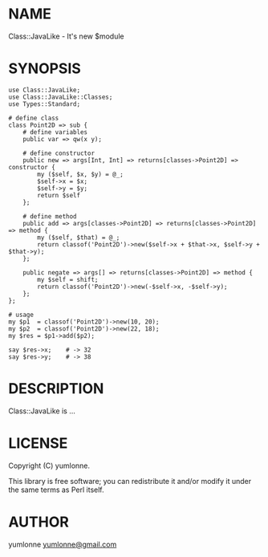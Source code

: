 # NAME

Class::JavaLike - It's new $module

# SYNOPSIS

    use Class::JavaLike;
    use Class::JavaLike::Classes;
    use Types::Standard;

    # define class
    class Point2D => sub {
        # define variables
        public var => qw(x y);

        # define constructor
        public new => args[Int, Int] => returns[classes->Point2D] => constructor {
            my ($self, $x, $y) = @_;
            $self->x = $x;
            $self->y = $y;
            return $self
        };

        # define method
        public add => args[classes->Point2D] => returns[classes->Point2D] => method {
            my ($self, $that) = @_;
            return classof('Point2D')->new($self->x + $that->x, $self->y + $that->y);
        };

        public negate => args[] => returns[classes->Point2D] => method {
            my $self = shift;
            return classof('Point2D')->new(-$self->x, -$self->y);
        };
    };

    # usage
    my $p1  = classof('Point2D')->new(10, 20);
    my $p2  = classof('Point2D')->new(22, 18);
    my $res = $p1->add($p2);

    say $res->x;    # -> 32
    say $res->y;    # -> 38

# DESCRIPTION

Class::JavaLike is ...

# LICENSE

Copyright (C) yumlonne.

This library is free software; you can redistribute it and/or modify
it under the same terms as Perl itself.

# AUTHOR

yumlonne <yumlonne@gmail.com>
